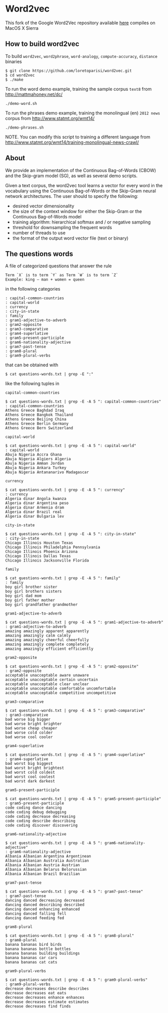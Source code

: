 # Word2vec
This fork of the Google Word2Vec repository available [here](https://code.google.com/archive/p/word2vec/) compiles on MacOS X Sierra

## How to build word2vec
To build `word2vec`, `word2phrase`, `word-analogy`, `compute-accuracy`, `distance` binaries

```
$ git clone https://github.com/loretoparisi/word2vec.git
$ cd word2vec
$ ./make
```

To run the word demo example, training the sample corpus `text8` from http://mattmahoney.net/dc/

```
./demo-word.sh
```

To run the phrases demo example, training the monolingual (en) `2012 news` corpus from http://www.statmt.org/wmt14/

```
./demo-phrases.sh
```

NOTE. You can modify this script to training a different language from http://www.statmt.org/wmt14/training-monolingual-news-crawl/

## About
We provide an implementation of the Continuous Bag-of-Words (CBOW) and the Skip-gram model (SG), as well as several demo scripts.

Given a text corpus, the word2vec tool learns a vector for every word in the vocabulary using the Continuous
Bag-of-Words or the Skip-Gram neural network architectures. The user should to specify the following:
 - desired vector dimensionality
 - the size of the context window for either the Skip-Gram or the Continuous Bag-of-Words model
 - training algorithm: hierarchical softmax and / or negative sampling
 - threshold for downsampling the frequent words 
 - number of threads to use
 - the format of the output word vector file (text or binary)

## The questions words
A file of categorized questions that answer the rule

```
Term `X` is to term `Y` as Term `W` is to term `Z`
Example: king – man + women = queen
```

in the following categories

```
: capital-common-countries
: capital-world
: currency
: city-in-state
: family
: gram1-adjective-to-adverb
: gram2-opposite
: gram3-comparative
: gram4-superlative
: gram5-present-participle
: gram6-nationality-adjective
: gram7-past-tense
: gram8-plural
: gram9-plural-verbs
```

that can be obtained with

```
$ cat questions-words.txt | grep -E ":"
```

like the following tuples in

`capital-common-countries`

```
$ cat questions-words.txt | grep -E -A 5 ": capital-common-countries"
: capital-common-countries
Athens Greece Baghdad Iraq
Athens Greece Bangkok Thailand
Athens Greece Beijing China
Athens Greece Berlin Germany
Athens Greece Bern Switzerland
```

`capital-world`

```
$ cat questions-words.txt | grep -E -A 5 ": capital-world"
: capital-world
Abuja Nigeria Accra Ghana
Abuja Nigeria Algiers Algeria
Abuja Nigeria Amman Jordan
Abuja Nigeria Ankara Turkey
Abuja Nigeria Antananarivo Madagascar
```

`currency`

```
$ cat questions-words.txt | grep -E -A 5 ": currency"
: currency
Algeria dinar Angola kwanza
Algeria dinar Argentina peso
Algeria dinar Armenia dram
Algeria dinar Brazil real
Algeria dinar Bulgaria lev
```

`city-in-state`

```
$ cat questions-words.txt | grep -E -A 5 ": city-in-state"
: city-in-state
Chicago Illinois Houston Texas
Chicago Illinois Philadelphia Pennsylvania
Chicago Illinois Phoenix Arizona
Chicago Illinois Dallas Texas
Chicago Illinois Jacksonville Florida
```

`family`

```
$ cat questions-words.txt | grep -E -A 5 ": family"
: family
boy girl brother sister
boy girl brothers sisters
boy girl dad mom
boy girl father mother
boy girl grandfather grandmother
```

`gram1-adjective-to-adverb`

```
$ cat questions-words.txt | grep -E -A 5 ": gram1-adjective-to-adverb"
: gram1-adjective-to-adverb
amazing amazingly apparent apparently
amazing amazingly calm calmly
amazing amazingly cheerful cheerfully
amazing amazingly complete completely
amazing amazingly efficient efficiently
```

`gram2-opposite`

```
$ cat questions-words.txt | grep -E -A 5 ": gram2-opposite"
: gram2-opposite
acceptable unacceptable aware unaware
acceptable unacceptable certain uncertain
acceptable unacceptable clear unclear
acceptable unacceptable comfortable uncomfortable
acceptable unacceptable competitive uncompetitive
```

`gram3-comparative`

```
$ cat questions-words.txt | grep -E -A 5 ": gram3-comparative"
: gram3-comparative
bad worse big bigger
bad worse bright brighter
bad worse cheap cheaper
bad worse cold colder
bad worse cool cooler
```

`gram4-superlative`

```
$ cat questions-words.txt | grep -E -A 5 ": gram4-superlative"
: gram4-superlative
bad worst big biggest
bad worst bright brightest
bad worst cold coldest
bad worst cool coolest
bad worst dark darkest
```

`gram5-present-participle`

```
$ cat questions-words.txt | grep -E -A 5 ": gram5-present-participle"
: gram5-present-participle
code coding dance dancing
code coding debug debugging
code coding decrease decreasing
code coding describe describing
code coding discover discovering
```

`gram6-nationality-adjective`

```
$ cat questions-words.txt | grep -E -A 5 ": gram6-nationality-adjective"
: gram6-nationality-adjective
Albania Albanian Argentina Argentinean
Albania Albanian Australia Australian
Albania Albanian Austria Austrian
Albania Albanian Belarus Belorussian
Albania Albanian Brazil Brazilian
```

`gram7-past-tense`

```
$ cat questions-words.txt | grep -E -A 5 ": gram7-past-tense"
: gram7-past-tense
dancing danced decreasing decreased
dancing danced describing described
dancing danced enhancing enhanced
dancing danced falling fell
dancing danced feeding fed
```

`gram8-plural`

```
$ cat questions-words.txt | grep -E -A 5 ": gram8-plural"
: gram8-plural
banana bananas bird birds
banana bananas bottle bottles
banana bananas building buildings
banana bananas car cars
banana bananas cat cats
```

`gram9-plural-verbs`

```
$ cat questions-words.txt | grep -E -A 5 ": gram9-plural-verbs"
: gram9-plural-verbs
decrease decreases describe describes
decrease decreases eat eats
decrease decreases enhance enhances
decrease decreases estimate estimates
decrease decreases find finds
```



